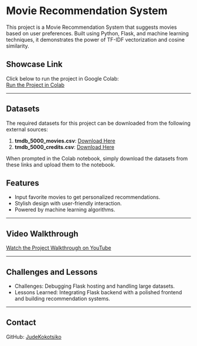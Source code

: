 # Movie Recommendation System

This project is a Movie Recommendation System that suggests movies based on user preferences. Built using Python, Flask, and machine learning techniques, it demonstrates the power of TF-IDF vectorization and cosine similarity.

## Showcase Link

Click below to run the project in Google Colab:  
[Run the Project in Colab](https://colab.research.google.com/drive/1S6xsZlw_Eb5JVk7z8GsBWjVLl_jvVHgx?usp=sharing)

---

## Datasets

The required datasets for this project can be downloaded from the following external sources:

1. **tmdb_5000_movies.csv**: [Download Here](https://www.kaggle.com/datasets/tmdb/tmdb-movie-metadata)
2. **tmdb_5000_credits.csv**: [Download Here](https://www.kaggle.com/datasets/tmdb/tmdb-movie-metadata)

When prompted in the Colab notebook, simply download the datasets from these links and upload them to the notebook.

## Features

- Input favorite movies to get personalized recommendations.
- Stylish design with user-friendly interaction.
- Powered by machine learning algorithms.

---

## Video Walkthrough

[Watch the Project Walkthrough on YouTube](https://youtube.com/shorts/NYbmmHI4pQ0?feature=shared)

---

## Challenges and Lessons

- Challenges: Debugging Flask hosting and handling large datasets.
- Lessons Learned: Integrating Flask backend with a polished frontend and building recommendation systems.

---

## Contact

GitHub: [JudeKokotsiko](https://github.com/JudeKokotsiko)

